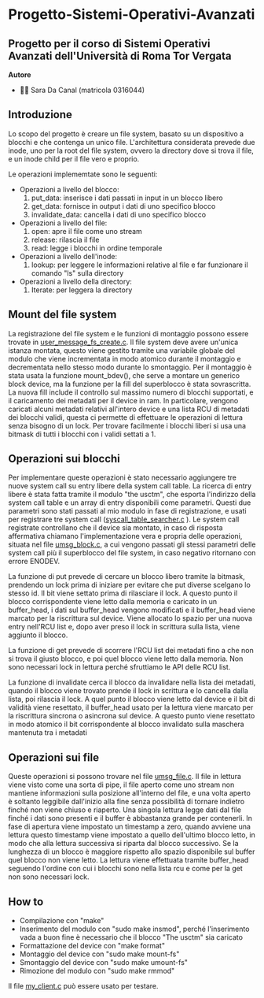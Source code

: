 # Progetto-Sistemi-Operativi-Avanzati
## Progetto per il corso di Sistemi Operativi Avanzati dell'Università di Roma Tor Vergata
__Autore__
* :woman_technologist: Sara Da Canal (matricola 0316044)

## Introduzione
Lo scopo del progetto è creare un file system, basato su un dispositivo a blocchi e che contenga un unico file.
L'architettura considerata prevede due inode, uno per la root del file system, ovvero la directory dove si trova il file, e un inode child per il file vero e proprio.

Le operazioni implememtate sono le seguenti:
* Operazioni a livello del blocco:
  1. put_data: inserisce i dati passati in input in un blocco libero
  2. get_data: fornisce in output i dati di uno specifico blocco
  3. invalidate_data: cancella i dati di uno specifico blocco
* Operazioni a livello del file:
  1. open: apre il file come uno stream
  2. release: rilascia il file
  3. read: legge i blocchi in ordine temporale
* Operazioni a livello dell'inode:
  1. lookup: per leggere le informazioni relative al file e far funzionare il comando "ls" sulla directory
* Operazioni a livello della directory:
  1. Iterate: per leggera la directory

## Mount del file system
La registrazione del file system e le funzioni di montaggio possono essere trovate in [user_message_fs_create.c](./user_message_fs_create.c "User_message_fs_create"). Il file system deve avere un'unica istanza montata, questo viene gestito tramite una variabile globale del modulo che viene incrementata in modo atomico durante il montaggio e decrementata nello stesso modo durante lo smontaggio. Per il montaggio è stata usata la funzione mount_bdev(), che serve a montare un generico block device, ma la funzione per la fill del superblocco è stata sovrascritta. La nuova fill include il controllo sul massimo numero di blocchi supportati, e il caricamento dei metadati per il device in ram. In particolare, vengono caricati alcuni metadati relativi all'intero device e una lista RCU di metadati dei blocchi validi, questa ci permette di effettuare le operazioni di lettura senza bisogno di un lock. Per trovare facilmente i blocchi liberi si usa una bitmask di tutti i blocchi con i validi settati a 1.

## Operazioni sui blocchi
Per implementare queste operazioni è stato necessario aggiungere tre nuove system call su entry libere della system call table. La ricerca di entry libere è stata fatta tramite il modulo "the usctm", che esporta l'indirizzo della system call table e un array di entry disponibili come parametri. Questi due parametri sono stati passati al mio modulo in fase di registrazione, e usati per registrare tre system call ([syscall_table_searcher.c](./syscall_table_searcher.c "Syscall_table_searcher") ).
Le system call registrate controllano che il device sia montato, in caso di risposta affermativa chiamano l'implementazione vera e propria delle operazioni, situata nel file [umsg_block.c](./umsg_block.c), a cui vengono passati gli stessi parametri delle system call più il superblocco del file system, in caso negativo ritornano con errore ENODEV. 

La funzione di put prevede di cercare un blocco libero tramite la bitmask, prendendo un lock prima di iniziare per evitare che put diverse scelgano lo stesso id. Il bit viene settato prima di rilasciare il lock. A questo punto il blocco corrispondente viene letto dalla memoria e caricato in un buffer_head, i dati sul buffer_head vengono modificati e il buffer_head viene marcato per la riscrittura sul device. Viene allocato lo spazio per una nuova entry nell'RCU list e, dopo aver preso il lock in scrittura sulla lista, viene aggiunto il blocco.

La funzione di get prevede di scorrere l'RCU list dei metadati fino a che non si trova il giusto blocco, e poi quel blocco viene letto dalla memoria. Non sono necessari lock in lettura perché sfruttiamo le API delle RCU list.

La funzione di invalidate cerca il blocco da invalidare nella lista dei metadati, quando il blocco viene trovato prende il lock in scrittura e lo cancella dalla lista, poi rilascia il lock. A quel punto il blocco viene letto dal device e il bit di validità viene resettato, il buffer_head usato per la lettura viene marcato per la riscrittura sincrona o asincrona sul device. A questo punto viene resettato in modo atomico il bit corrispondente al blocco invalidato sulla maschera mantenuta tra i metadati

## Operazioni sui file
Queste operazioni si possono trovare nel file [umsg_file.c](./umsg_file.c "umsg_file"). Il file in lettura viene visto come una sorta di pipe, il file aperto come uno stream non mantiene informazioni sulla posizione all'interno del file, e una volta aperto è soltanto leggibile dall'inizio alla fine senza possibilità di tornare indietro finché non viene chiuso e riaperto. Una singola lettura legge dati dal file finché i dati sono presenti e il buffer è abbastanza grande per contenerli. In fase di apertura viene impostato un timestamp a zero, quando avviene una lettura questo timestamp viene impostato a quello dell'ultimo blocco letto, in modo che alla lettura successiva si riparta dal blocco successivo. Se la lunghezza di un blocco è maggiore rispetto allo spazio disponibile sul buffer quel blocco non viene letto. La lettura viene effettuata tramite buffer_head seguendo l'ordine con cui i blocchi sono nella lista rcu e come per la get non sono necessari lock.

## How to 
 * Compilazione con "make"
 * Inserimento del modulo con "sudo make insmod", perché l'inserimento vada a buon fine è necessario che il blocco "The usctm" sia caricato
 * Formattazione del device con "make format"
 * Montaggio del device con "sudo make mount-fs"
 * Smontaggio del device con "sudo make umount-fs"
 * Rimozione del modulo con "sudo make rmmod"
 
 Il file [my_client.c](./my_client.c "My_client") può essere usato per testare.
